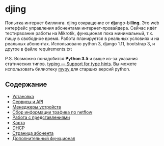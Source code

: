# djing
Попытка интернет биллинга. djing сокращение от **dj**ango-bill**ing**. Это web интерфейс управления абонентами
интернет-провайдера.
Сейчас идёт тестирвоание работы на Mikrotik, функционал пока минимальный, т.к. пишу в свободное время.
Работа планируется в реальных условиях и на реальных абонентах.
Использовано python 3, django 1.11, bootstrap 3, и другое в файле requirements.txt

P.S. Возможно понадобится **Python 3.5** и выше из-за указания статических типов. [typing — Support for type hints](https://docs.python.org/3/library/typing.html).
Вы можете использовать билиотеку [mypy](http://www.mypy-lang.org/) для старших версий python.

## Содержание
* [Установка](./docs/install.md)
* [Сервисы и API](./docs/services.md)
* [Менеджеры устройств](./docs/dev.md)
* [Сбор информации трафика по netflow](./docs/netflow.md)
* [Работа с представлениями](./docs/views.md)
* [Карта](./docs/map.md)
* [DHCP](./docs/dhcp.md)
* [Страница абонента](./docs/user_page.md)
* [Дополнительный функционал](./docs/extra_func.md)